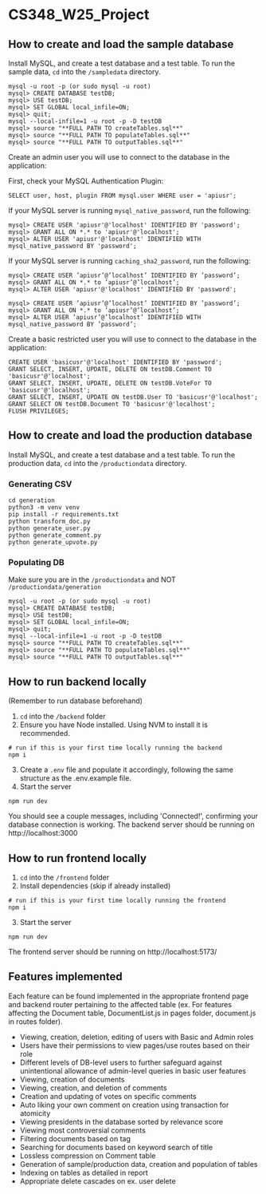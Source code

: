 # CS348_W25_Project

## How to create and load the sample database

Install MySQL, and create a test database and a test table.
To run the sample data, `cd` into the `/sampledata` directory.

```
mysql -u root -p (or sudo mysql -u root)
mysql> CREATE DATABASE testDB;
mysql> USE testDB;
mysql> SET GLOBAL local_infile=ON;
mysql> quit;
mysql --local-infile=1 -u root -p -D testDB
mysql> source "**FULL PATH TO createTables.sql**"
mysql> source "**FULL PATH TO populateTables.sql**"
mysql> source "**FULL PATH TO outputTables.sql**"
```

Create an admin user you will use to connect to the database in the application:

First, check your MySQL Authentication Plugin:

```
SELECT user, host, plugin FROM mysql.user WHERE user = 'apiusr';
```

If your MySQL server is running `mysql_native_password`, run the following:

```
mysql> CREATE USER 'apiusr'@'localhost' IDENTIFIED BY 'password';
mysql> GRANT ALL ON *.* to 'apiusr'@'localhost';
mysql> ALTER USER 'apiusr'@'localhost' IDENTIFIED WITH mysql_native_password BY 'password';
```

If your MySQL server is running `caching_sha2_password`, run the following:

```
mysql> CREATE USER ’apiusr’@’localhost’ IDENTIFIED BY ’password’;
mysql> GRANT ALL ON *.* to ’apiusr’@’localhost’;
mysql> ALTER USER 'apiusr'@'localhost' IDENTIFIED BY 'password';
```

```
mysql> CREATE USER ’apiusr’@’localhost’ IDENTIFIED BY ’password’;
mysql> GRANT ALL ON *.* to ’apiusr’@’localhost’;
mysql> ALTER USER ’apiusr’@’localhost’ IDENTIFIED WITH mysql_native_password BY ’password’;
```

Create a basic restricted user you will use to connect to the database in the application:

```
CREATE USER 'basicusr'@'localhost' IDENTIFIED BY 'password';
GRANT SELECT, INSERT, UPDATE, DELETE ON testDB.Comment TO 'basicusr'@'localhost';
GRANT SELECT, INSERT, UPDATE, DELETE ON testDB.VoteFor TO 'basicusr'@'localhost';
GRANT SELECT, INSERT, UPDATE ON testDB.User TO 'basicusr'@'localhost';
GRANT SELECT ON testDB.Document TO 'basicusr'@'localhost';
FLUSH PRIVILEGES;
```

## How to create and load the production database

Install MySQL, and create a test database and a test table.
To run the production data, `cd` into the `/productiondata` directory.

### Generating CSV

```
cd generation
python3 -m venv venv
pip install -r requirements.txt
python transform_doc.py
python generate_user.py
python generate_comment.py
python generate_upvote.py
```

### Populating DB

Make sure you are in the `/productiondata` and NOT `/productiondata/generation`

```
mysql -u root -p (or sudo mysql -u root)
mysql> CREATE DATABASE testDB;
mysql> USE testDB;
mysql> SET GLOBAL local_infile=ON;
mysql> quit;
mysql --local-infile=1 -u root -p -D testDB
mysql> source "**FULL PATH TO createTables.sql**"
mysql> source "**FULL PATH TO populateTables.sql**"
mysql> source "**FULL PATH TO outputTables.sql**"
```

## How to run backend locally

(Remember to run database beforehand)

1. `cd` into the `/backend` folder
2. Ensure you have Node installed. Using NVM to install it is recommended.

```
# run if this is your first time locally running the backend
npm i
```

3. Create a `.env` file and populate it accordingly, following the same structure as the .env.example file.
4. Start the server

```
npm run dev
```

You should see a couple messages, including 'Connected!', confirming your database connection is working. The backend server should be running on http://localhost:3000

## How to run frontend locally

1. `cd` into the `/frontend` folder
2. Install dependencies (skip if already installed)

```
# run if this is your first time locally running the frontend
npm i
```

3. Start the server

```
npm run dev
```

The frontend server should be running on http://localhost:5173/

## Features implemented
Each feature can be found implemented in the appropriate frontend page and backend router pertaining to the affected table (ex. For features affecting the Document table, DocumentList.js in pages folder, document.js in routes folder). 
- Viewing, creation, deletion, editing of users with Basic and Admin roles
- Users have their permissions to view pages/use routes based on their role
- Different levels of DB-level users to further safeguard against unintentional allowance of admin-level queries in basic user features
- Viewing, creation of documents
- Viewing, creation, and deletion of comments
- Creation and updating of votes on specific comments
- Auto liking your own comment on creation using transaction for atomicity
- Viewing presidents in the database sorted by relevance score
- Viewing most controversial comments
- Filtering documents based on tag
- Searching for documents based on keyword search of title
- Lossless compression on Comment table
- Generation of sample/production data, creation and population of tables
- Indexing on tables as detailed in report
- Appropriate delete cascades on ex. user delete
